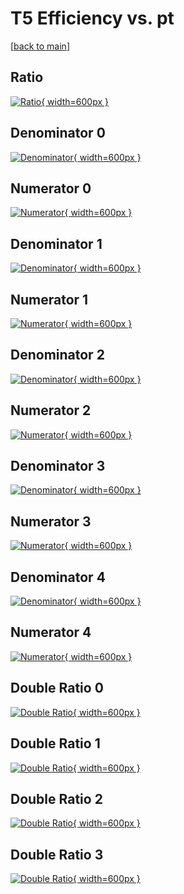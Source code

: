 # T5 Efficiency vs. pt

[[back to main](./)]



## Ratio

[![Ratio](../mtv/var/T5_vtr_321_1_eff_pt.png){ width=600px }](../mtv/var/T5_vtr_321_1_eff_pt.pdf)

## Denominator 0

[![Denominator](../mtv/den/T5_vtr_321_1_eff_pt_den0.png){ width=600px }](../mtv/den/T5_vtr_321_1_eff_pt_den0.pdf)

## Numerator 0

[![Numerator](../mtv/num/T5_vtr_321_1_eff_pt_num0.png){ width=600px }](../mtv/num/T5_vtr_321_1_eff_pt_num0.pdf)

## Denominator 1

[![Denominator](../mtv/den/T5_vtr_321_1_eff_pt_den1.png){ width=600px }](../mtv/den/T5_vtr_321_1_eff_pt_den1.pdf)

## Numerator 1

[![Numerator](../mtv/num/T5_vtr_321_1_eff_pt_num1.png){ width=600px }](../mtv/num/T5_vtr_321_1_eff_pt_num1.pdf)

## Denominator 2

[![Denominator](../mtv/den/T5_vtr_321_1_eff_pt_den2.png){ width=600px }](../mtv/den/T5_vtr_321_1_eff_pt_den2.pdf)

## Numerator 2

[![Numerator](../mtv/num/T5_vtr_321_1_eff_pt_num2.png){ width=600px }](../mtv/num/T5_vtr_321_1_eff_pt_num2.pdf)

## Denominator 3

[![Denominator](../mtv/den/T5_vtr_321_1_eff_pt_den3.png){ width=600px }](../mtv/den/T5_vtr_321_1_eff_pt_den3.pdf)

## Numerator 3

[![Numerator](../mtv/num/T5_vtr_321_1_eff_pt_num3.png){ width=600px }](../mtv/num/T5_vtr_321_1_eff_pt_num3.pdf)

## Denominator 4

[![Denominator](../mtv/den/T5_vtr_321_1_eff_pt_den4.png){ width=600px }](../mtv/den/T5_vtr_321_1_eff_pt_den4.pdf)

## Numerator 4

[![Numerator](../mtv/num/T5_vtr_321_1_eff_pt_num4.png){ width=600px }](../mtv/num/T5_vtr_321_1_eff_pt_num4.pdf)

## Double Ratio 0

[![Double Ratio](../mtv/ratio/T5_vtr_321_1_eff_pt_ratio0.png){ width=600px }](../mtv/ratio/T5_vtr_321_1_eff_pt_ratio0.pdf)

## Double Ratio 1

[![Double Ratio](../mtv/ratio/T5_vtr_321_1_eff_pt_ratio1.png){ width=600px }](../mtv/ratio/T5_vtr_321_1_eff_pt_ratio1.pdf)

## Double Ratio 2

[![Double Ratio](../mtv/ratio/T5_vtr_321_1_eff_pt_ratio2.png){ width=600px }](../mtv/ratio/T5_vtr_321_1_eff_pt_ratio2.pdf)

## Double Ratio 3

[![Double Ratio](../mtv/ratio/T5_vtr_321_1_eff_pt_ratio3.png){ width=600px }](../mtv/ratio/T5_vtr_321_1_eff_pt_ratio3.pdf)

